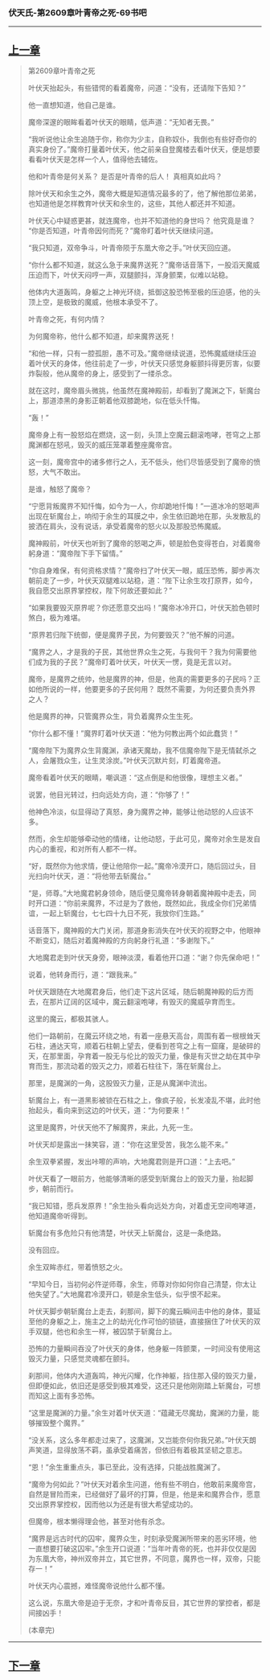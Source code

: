### 伏天氏-第2609章叶青帝之死-69书吧

--------
[上一章](./eb6b2cf038266b7208c10789e8f0490b.md)
--------


>
>
>
>第2609章叶青帝之死
>
>叶伏天抬起头，有些错愕的看着魔帝，问道：“没有，还请陛下告知？”
>
>他一直想知道，他自己是谁。
>
>魔帝深邃的眼眸看着叶伏天的眼睛，低声道：“无知者无畏。”
>
>“我听说他让余生追随于你，称你为少主，自称奴仆，我倒也有些好奇你的真实身份了。”魔帝打量着叶伏天，他之前亲自登魔楼去看叶伏天，便是想要看看叶伏天是怎样一个人，值得他去辅佐。
>
>他和叶青帝是何关系？
>是否是叶青帝的后人！
>真相真如此吗？
>
>除叶伏天和余生之外，魔帝大概是知道情况最多的了，他了解他那位弟弟，也知道他是怎样教育叶伏天和余生的，这些，其他人都还并不知道。
>
>叶伏天心中疑惑更甚，就连魔帝，也并不知道他的身世吗？
>他究竟是谁？
>“你是否知道，叶青帝因何而死？”魔帝盯着叶伏天继续问道。
>
>“我只知道，双帝争斗，叶青帝陨于东凰大帝之手。”叶伏天回应道。
>
>“你什么都不知道，就这么急于来魔界送死？”魔帝话音落下，一股滔天魔威压迫而下，叶伏天闷哼一声，双腿颤抖，浑身颤栗，似难以站稳。
>
>他体内大道轰鸣，身躯之上神光环绕，抵御这股恐怖至极的压迫感，他的头顶上空，是极致的魔威，他根本承受不了。
>
>叶青帝之死，有何内情？
>
>为何魔帝称，他什么都不知道，却来魔界送死！
>
>“和他一样，只有一腔孤胆，愚不可及。”魔帝继续说道，恐怖魔威继续压迫着叶伏天的身体，他往前走了一步，叶伏天只感觉身躯颤抖得更厉害，似要炸裂般，他从魔帝的身上，感受到了一缕杀念。
>
>就在这时，魔帝眉头微挑，他虽然在魔神殿前，却看到了魔渊之下，斩魔台上，那道漆黑的身影正朝着他双膝跪地，似在低头忏悔。
>
>“轰！”
>
>魔帝身上有一股怒焰在燃烧，这一刻，头顶上空魔云翻滚咆哮，苍穹之上那魔渊都在怒吼，毁灭的威压笼罩着整座魔帝宫。
>
>这一刻，魔帝宫中的诸多修行之人，无不低头，他们尽皆感受到了魔帝的愤怒，大气不敢出。
>
>是谁，触怒了魔帝？
>
>“宁愿背叛魔界不知忏悔，如今为一人，你却跪地忏悔！”一道冰冷的怒喝声出现在斩魔台上，响彻于余生的耳膜之中，余生依旧跪地在那，头发散乱的披洒在肩头，没有说话，承受着魔帝的怒火以及那股恐怖魔威。
>
>魔神殿前，叶伏天也听到了魔帝的怒喝之声，顿是脸色变得苍白，对着魔帝躬身道：“魔帝陛下手下留情。”
>
>“你自身难保，有何资格求情？”魔帝扫了叶伏天一眼，威压恐怖，脚步再次朝前走了一步，叶伏天双腿难以站稳，道：“陛下让余生攻打原界，如今，我自愿交出原界掌控权，陛下何故还要如此？”
>
>“如果我要毁灭原界呢？你还愿意交出吗！”魔帝冰冷开口，叶伏天脸色顿时煞白，极为难堪。
>
>“原界若归陛下统御，便是魔界子民，为何要毁灭？”他不解的问道。
>
>“魔界之人，才是我的子民，其他世界众生之死，与我何干？我为何需要他们成为我的子民？”魔帝盯着叶伏天，叶伏天一愣，竟是无言以对。
>
>魔帝，是魔界之统帅，他是魔界的神，但是，他真的需要更多的子民吗？正如他所说的一样，他要更多的子民何用？
>既然不需要，为何还要负责外界之人？
>
>他是魔界的神，只管魔界众生，背负着魔界众生生死。
>
>“你什么都不懂！”魔界盯着叶伏天道：“他为何教出两个如此蠢货！”
>
>“魔帝陛下为魔界众生背魔渊，承诸天魔劫，我不信魔帝陛下是无情弑杀之人，会屠戮众生，让生灵涂炭。”叶伏天沉默片刻，盯着魔帝道。
>
>魔帝看着叶伏天的眼睛，嘲讽道：“这点倒是和他很像，理想主义者。”
>
>说罢，他目光转过，扫向远处方向，道：“你够了！”
>
>他神色冷淡，似显得动了真怒，身为魔界之神，能够让他动怒的人应该不多。
>
>然而，余生却能够牵动他的情绪，让他动怒，于此可见，魔帝对余生是发自内心的重视，和对所有人都不一样。
>
>“好，既然你为他求情，便让他陪你一起。”魔帝冷漠开口，随后回过头，目光扫向叶伏天，道：“将他带去斩魔台。”
>
>“是，师尊。”大地魔君躬身领命，随后便见魔帝转身朝着魔神殿中走去，同时开口道：“你前来魔界，不过是为了救他，既然如此，我成全你们兄弟情谊，一起上斩魔台，七七四十九日不死，我放你们生路。”
>
>话音落下，魔神殿的大门关闭，那道身影消失在叶伏天的视野之中，他眼神不断变幻，随后对着魔神殿的方向躬身行礼道：“多谢陛下。”
>
>大地魔君走到叶伏天身旁，眼神淡漠，看着他开口道：“谢？你先保命吧！”
>
>说着，他转身而行，道：“跟我来。”
>
>叶伏天跟随在大地魔君身后，他们走下这片区域，随后朝魔神殿的后方而去，在那片辽阔的区域中，魔云翻滚咆哮，有毁灭的魔威孕育而生。
>
>这里的魔云，都极其骇人。
>
>他们一路朝前，在魔云环绕之地，有着一座悬天高台，周围有着一根根耸天石柱，通达天穹，顺着石柱朝上望去，便看到苍穹之上有一窟窿，是破碎的天，在那里面，孕育着一股无与伦比的毁灭力量，像是有灭世之劫在其中孕育而生，那流动着的毁灭之力，顺着石柱往下，落在斩魔台上。
>
>那里，是魔渊的一角，这股毁灭力量，正是从魔渊中流出。
>
>斩魔台上，有一道黑影被锁在石柱之上，像疯子般，长发凌乱不堪，此时他抬起头，看向来到这边的叶伏天，道：“为何要来！”
>
>这里是魔界，叶伏天他不了解魔界，来此，九死一生。
>
>叶伏天却是露出一抹笑容，道：“你在这里受苦，我怎么能不来。”
>
>余生双拳紧握，发出咔嚓的声响，大地魔君则是开口道：“上去吧。”
>
>叶伏天看了一眼前方，他能够清晰的感受到斩魔台上的毁灭力量，抬起脚步，朝前而行。
>
>“我已知错，愿兵发原界！”余生抬头看向远处方向，对着虚无空间咆哮道，他知道魔帝听得到。
>
>斩魔台有多危险只有他清楚，叶伏天上斩魔台，这是一条绝路。
>
>没有回应。
>
>余生双眸赤红，带着愤怒之火。
>
>“早知今日，当初何必忤逆师尊，余生，师尊对你如何你自己清楚，你太让他失望了。”大地魔君冷漠开口，顿是余生低头，似乎恨不起来。
>
>叶伏天脚步朝斩魔台上走去，刹那间，脚下的魔云瞬间击中他的身体，蔓延至他的身躯之上，施主之上的劫光化作可怕的锁链，直接捆住了叶伏天的双手双腿，他也和余生一样，被囚禁于斩魔台上。
>
>恐怖的力量瞬间吞没了叶伏天的身体，他身躯一阵颤栗，一时间没有使用这毁灭力量，只感觉灵魂都在颤抖。
>
>刹那间，他体内大道轰鸣，神光闪耀，化作神躯，挡住那入侵的毁灭力量，但即便如此，依旧还是感受到极其难受，这还只是他刚刚踏上斩魔台，可想而知这上面有多恐怖。
>
>“这里是魔渊的力量。”余生对着叶伏天道：“蕴藏无尽魔劫，魔渊的力量，能够摧毁整个魔界。”
>
>“没关系，这么多年都走过来了，这魔渊，又岂能奈何你我兄弟。”叶伏天朗声笑道，显得放荡不羁，虽承受着痛苦，但依旧有着极其坚韧之意志。
>
>“恩！”余生重重点头，事已至此，没有选择，只能战胜魔渊了。
>
>“魔帝为何如此？”叶伏天对着余生问道，他有些不明白，他敢前来魔帝宫，自然是冒险而来，已经做好了最坏的打算，但是，他是来和魔界合作，愿意交出原界掌控权，因而他以为还是有很大希望成功的。
>
>但魔帝，根本懒得理会他，甚至对他有杀念。
>
>“魔界是远古时代的囚牢，魔界众生，时刻承受魔渊所带来的恶劣环境，他一直想要打破这囚牢。”余生开口说道：“当年叶青帝的死，也并非仅仅是因为东凰大帝，神州双帝并立，其它世界，不同意，魔界也一样，双帝，只能存一！”
>
>叶伏天内心震撼，难怪魔帝说他什么都不懂。
>
>这么说，东凰大帝是迫于无奈，才和叶青帝反目，其它世界的掌控者，都是间接凶手！
>
>(本章完)
>
>

--------
[下一章](./a665fb9788712fb63db7045b79878ab9.md)
--------

